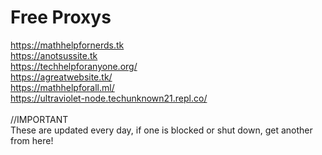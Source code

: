 # Free Proxys
https://mathhelpfornerds.tk
<br>
https://anotsussite.tk
<br>
https://techhelpforanyone.org/
<br>
https://agreatwebsite.tk/
<br>
https://mathhelpforall.ml/
<br>
https://ultraviolet-node.techunknown21.repl.co/
<br>
<br>
//IMPORTANT
<br>
These are updated every day, if one is blocked or shut down, get another from here!
